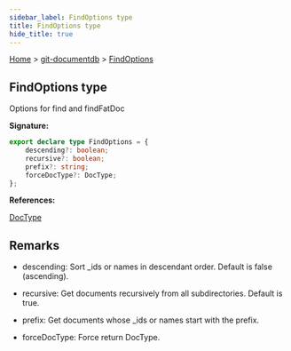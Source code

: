 ```yaml
---
sidebar_label: FindOptions type
title: FindOptions type
hide_title: true
---
```


[Home](./index.md) &gt; [git-documentdb](./git-documentdb.md) &gt; [FindOptions](./git-documentdb.findoptions.md)

## FindOptions type

Options for find and findFatDoc

<b>Signature:</b>

```typescript
export declare type FindOptions = {
    descending?: boolean;
    recursive?: boolean;
    prefix?: string;
    forceDocType?: DocType;
};
```
<b>References:</b>

[DocType](./git-documentdb.doctype.md)

## Remarks

- descending: Sort \_ids or names in descendant order. Default is false (ascending).

- recursive: Get documents recursively from all subdirectories. Default is true.

- prefix: Get documents whose \_ids or names start with the prefix.

- forceDocType: Force return DocType.

